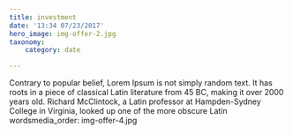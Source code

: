 ```yaml
---
title: investment
date: '13:34 07/23/2017'
hero_image: img-offer-2.jpg
taxonomy:
    category: date

---
```


Contrary to popular belief, Lorem Ipsum is not simply random text. It has roots in a piece of classical Latin literature from 45 BC, making it over 2000 years old. Richard McClintock, a Latin professor at Hampden-Sydney College in Virginia, looked up one of the more obscure Latin wordsmedia_order: img-offer-4.jpg
